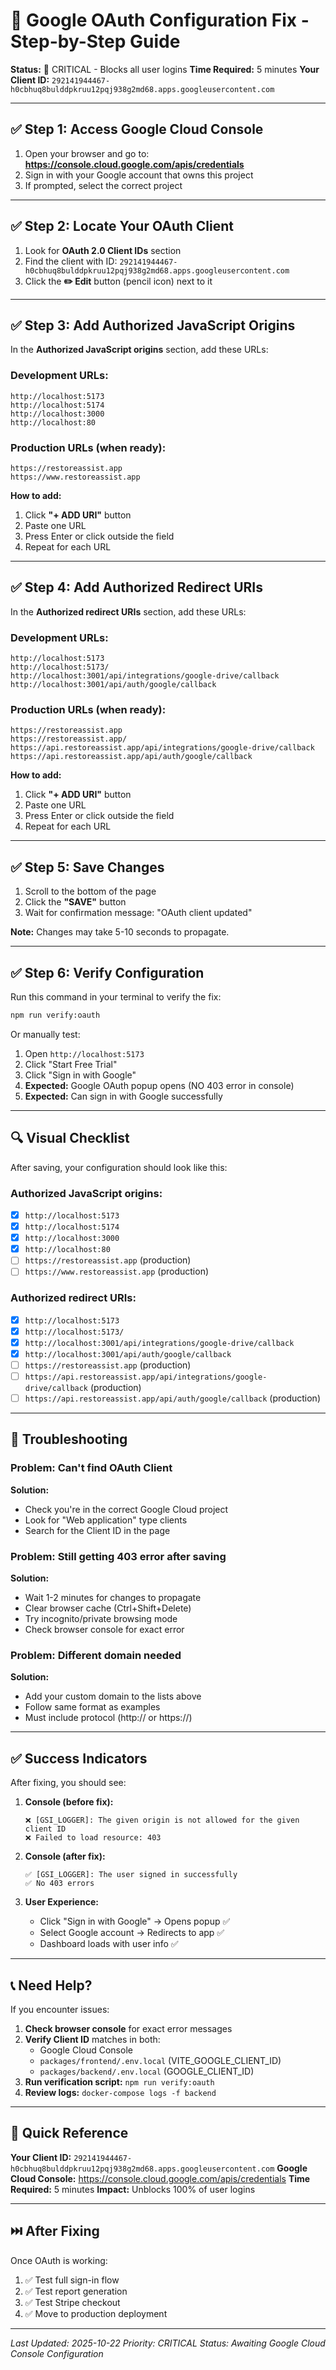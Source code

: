 # 🔧 Google OAuth Configuration Fix - Step-by-Step Guide

**Status:** 🔴 CRITICAL - Blocks all user logins
**Time Required:** 5 minutes
**Your Client ID:** `292141944467-h0cbhuq8bulddpkruu12pqj938g2md68.apps.googleusercontent.com`

---

## ✅ Step 1: Access Google Cloud Console

1. Open your browser and go to: **https://console.cloud.google.com/apis/credentials**
2. Sign in with your Google account that owns this project
3. If prompted, select the correct project

---

## ✅ Step 2: Locate Your OAuth Client

1. Look for **OAuth 2.0 Client IDs** section
2. Find the client with ID: `292141944467-h0cbhuq8bulddpkruu12pqj938g2md68.apps.googleusercontent.com`
3. Click the **✏️ Edit** button (pencil icon) next to it

---

## ✅ Step 3: Add Authorized JavaScript Origins

In the **Authorized JavaScript origins** section, add these URLs:

### Development URLs:
```
http://localhost:5173
http://localhost:5174
http://localhost:3000
http://localhost:80
```

### Production URLs (when ready):
```
https://restoreassist.app
https://www.restoreassist.app
```

**How to add:**
1. Click **"+ ADD URI"** button
2. Paste one URL
3. Press Enter or click outside the field
4. Repeat for each URL

---

## ✅ Step 4: Add Authorized Redirect URIs

In the **Authorized redirect URIs** section, add these URLs:

### Development URLs:
```
http://localhost:5173
http://localhost:5173/
http://localhost:3001/api/integrations/google-drive/callback
http://localhost:3001/api/auth/google/callback
```

### Production URLs (when ready):
```
https://restoreassist.app
https://restoreassist.app/
https://api.restoreassist.app/api/integrations/google-drive/callback
https://api.restoreassist.app/api/auth/google/callback
```

**How to add:**
1. Click **"+ ADD URI"** button
2. Paste one URL
3. Press Enter or click outside the field
4. Repeat for each URL

---

## ✅ Step 5: Save Changes

1. Scroll to the bottom of the page
2. Click the **"SAVE"** button
3. Wait for confirmation message: "OAuth client updated"

**Note:** Changes may take 5-10 seconds to propagate.

---

## ✅ Step 6: Verify Configuration

Run this command in your terminal to verify the fix:

```bash
npm run verify:oauth
```

Or manually test:
1. Open `http://localhost:5173`
2. Click "Start Free Trial"
3. Click "Sign in with Google"
4. **Expected:** Google OAuth popup opens (NO 403 error in console)
5. **Expected:** Can sign in with Google successfully

---

## 🔍 Visual Checklist

After saving, your configuration should look like this:

### Authorized JavaScript origins:
- [x] `http://localhost:5173`
- [x] `http://localhost:5174`
- [x] `http://localhost:3000`
- [x] `http://localhost:80`
- [ ] `https://restoreassist.app` (production)
- [ ] `https://www.restoreassist.app` (production)

### Authorized redirect URIs:
- [x] `http://localhost:5173`
- [x] `http://localhost:5173/`
- [x] `http://localhost:3001/api/integrations/google-drive/callback`
- [x] `http://localhost:3001/api/auth/google/callback`
- [ ] `https://restoreassist.app` (production)
- [ ] `https://api.restoreassist.app/api/integrations/google-drive/callback` (production)
- [ ] `https://api.restoreassist.app/api/auth/google/callback` (production)

---

## 🐛 Troubleshooting

### Problem: Can't find OAuth Client
**Solution:**
- Check you're in the correct Google Cloud project
- Look for "Web application" type clients
- Search for the Client ID in the page

### Problem: Still getting 403 error after saving
**Solution:**
- Wait 1-2 minutes for changes to propagate
- Clear browser cache (Ctrl+Shift+Delete)
- Try incognito/private browsing mode
- Check browser console for exact error

### Problem: Different domain needed
**Solution:**
- Add your custom domain to the lists above
- Follow same format as examples
- Must include protocol (http:// or https://)

---

## ✅ Success Indicators

After fixing, you should see:

1. **Console (before fix):**
   ```
   ❌ [GSI_LOGGER]: The given origin is not allowed for the given client ID
   ❌ Failed to load resource: 403
   ```

2. **Console (after fix):**
   ```
   ✅ [GSI_LOGGER]: The user signed in successfully
   ✅ No 403 errors
   ```

3. **User Experience:**
   - Click "Sign in with Google" → Opens popup ✅
   - Select Google account → Redirects to app ✅
   - Dashboard loads with user info ✅

---

## 📞 Need Help?

If you encounter issues:

1. **Check browser console** for exact error messages
2. **Verify Client ID** matches in both:
   - Google Cloud Console
   - `packages/frontend/.env.local` (VITE_GOOGLE_CLIENT_ID)
   - `packages/backend/.env.local` (GOOGLE_CLIENT_ID)
3. **Run verification script:** `npm run verify:oauth`
4. **Review logs:** `docker-compose logs -f backend`

---

## 🎯 Quick Reference

**Your Client ID:** `292141944467-h0cbhuq8bulddpkruu12pqj938g2md68.apps.googleusercontent.com`
**Google Cloud Console:** https://console.cloud.google.com/apis/credentials
**Time Required:** 5 minutes
**Impact:** Unblocks 100% of user logins

---

## ⏭️ After Fixing

Once OAuth is working:

1. ✅ Test full sign-in flow
2. ✅ Test report generation
3. ✅ Test Stripe checkout
4. ✅ Move to production deployment

---

*Last Updated: 2025-10-22*
*Priority: CRITICAL*
*Status: Awaiting Google Cloud Console Configuration*
